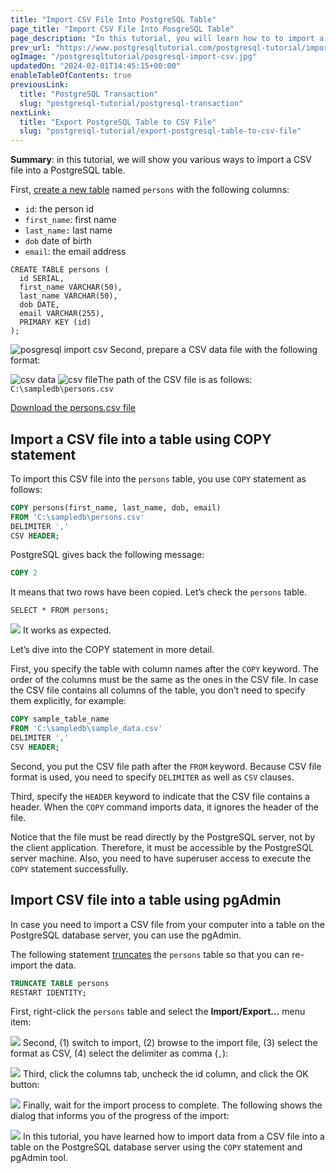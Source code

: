 ```yaml
---
title: "Import CSV File Into PostgreSQL Table"
page_title: "Import CSV File Into PosgreSQL Table"
page_description: "In this tutorial, you will learn how to to import a CSV file into a PosgreSQL table using the COPY command or pgAdmin client tool."
prev_url: "https://www.postgresqltutorial.com/postgresql-tutorial/import-csv-file-into-posgresql-table/"
ogImage: "/postgresqltutorial/posgresql-import-csv.jpg"
updatedOn: "2024-02-01T14:45:15+00:00"
enableTableOfContents: true
previousLink: 
  title: "PostgreSQL Transaction"
  slug: "postgresql-tutorial/postgresql-transaction"
nextLink: 
  title: "Export PostgreSQL Table to CSV File"
  slug: "postgresql-tutorial/export-postgresql-table-to-csv-file"
---
```





**Summary**: in this tutorial, we will show you various ways to import a CSV file into a PostgreSQL table.

First, [create a new table](postgresql-create-table) named `persons` with the following columns:

* `id`: the person id
* `first_name`: first name
* `last_name:` last name
* `dob` date of birth
* `email`: the email address


```shellsql
CREATE TABLE persons (
  id SERIAL,
  first_name VARCHAR(50),
  last_name VARCHAR(50),
  dob DATE,
  email VARCHAR(255),
  PRIMARY KEY (id)
);
```

![posgresql import csv](/postgresqltutorial/posgresql-import-csv.jpg)
Second, prepare a CSV data file with the following format:


![csv data](/postgresqltutorial/csv-data.jpg)
![csv file](/postgresqltutorial/csv-file.jpg)The path of the CSV file is as follows: `C:\sampledb\persons.csv`

[Download the persons.csv file](/postgresqltutorial/persons.csv)


## Import a CSV file into a table using COPY statement

To import this CSV file into the `persons` table, you use `COPY` statement as follows:


```sql
COPY persons(first_name, last_name, dob, email)
FROM 'C:\sampledb\persons.csv'
DELIMITER ','
CSV HEADER;
```
PostgreSQL gives back the following message:


```sql
COPY 2
```
It means that two rows have been copied. Let’s check the `persons` table.


```
SELECT * FROM persons;
```

![](/postgresqltutorial/PostgreSQL-Import-CSV.png)
It works as expected.

Let’s dive into the COPY statement in more detail.

First, you specify the table with column names after the `COPY` keyword. The order of the columns must be the same as the ones in the CSV file. In case the CSV file contains all columns of the table, you don’t need to specify them explicitly, for example:


```sql
COPY sample_table_name
FROM 'C:\sampledb\sample_data.csv' 
DELIMITER ',' 
CSV HEADER;
```
Second, you put the CSV file path after the `FROM` keyword. Because CSV file format is used, you need to specify `DELIMITER` as well as `CSV` clauses.

Third, specify the `HEADER` keyword to indicate that the CSV file contains a header. When the `COPY` command imports data, it ignores the header of the file.

Notice that the file must be read directly by the PostgreSQL server, not by the client application. Therefore, it must be accessible by the PostgreSQL server machine. Also, you need to have superuser access to execute the `COPY` statement successfully.


## Import CSV file into a table using pgAdmin

In case you need to import a CSV file from your computer into a table on the PostgreSQL database server, you can use the pgAdmin.

The following statement [truncates](postgresql-truncate-table) the `persons` table so that you can re\-import the data.


```sql
TRUNCATE TABLE persons 
RESTART IDENTITY;
```
First, right\-click the `persons` table and select the **Import/Export…** menu item:


![](/postgresqltutorial/PostgreSQL-Import-CSV-pgAdmin-Step-1.png)
Second, (1\) switch to import, (2\) browse to the import file, (3\) select the format as CSV, (4\) select the delimiter as comma (`,`):


![](/postgresqltutorial/PostgreSQL-Import-CSV-pgAdmin-Step-2.png)
Third, click the columns tab, uncheck the id column, and click the OK button:


![](/postgresqltutorial/PostgreSQL-Import-CSV-pgAdmin-Step-3.png)
Finally, wait for the import process to complete. The following shows the dialog that informs you of the progress of the import:


![](/postgresqltutorial/PostgreSQL-Import-CSV-pgAdmin-Step-4.png)
In this tutorial, you have learned how to import data from a CSV file into a table on the PostgreSQL database server using the `COPY` statement and pgAdmin tool.

